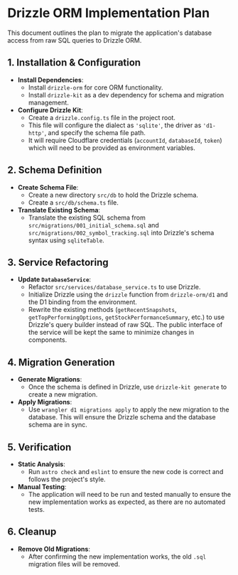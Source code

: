 # Drizzle ORM Implementation Plan

This document outlines the plan to migrate the application's database access from raw SQL queries to Drizzle ORM.

## 1. Installation & Configuration

*   **Install Dependencies**:
    *   Install `drizzle-orm` for core ORM functionality.
    *   Install `drizzle-kit` as a dev dependency for schema and migration management.
*   **Configure Drizzle Kit**:
    *   Create a `drizzle.config.ts` file in the project root.
    *   This file will configure the dialect as `'sqlite'`, the driver as `'d1-http'`, and specify the schema file path.
    *   It will require Cloudflare credentials (`accountId`, `databaseId`, `token`) which will need to be provided as environment variables.

## 2. Schema Definition

*   **Create Schema File**:
    *   Create a new directory `src/db` to hold the Drizzle schema.
    *   Create a `src/db/schema.ts` file.
*   **Translate Existing Schema**:
    *   Translate the existing SQL schema from `src/migrations/001_initial_schema.sql` and `src/migrations/002_symbol_tracking.sql` into Drizzle's schema syntax using `sqliteTable`.

## 3. Service Refactoring

*   **Update `DatabaseService`**:
    *   Refactor `src/services/database_service.ts` to use Drizzle.
    *   Initialize Drizzle using the `drizzle` function from `drizzle-orm/d1` and the D1 binding from the environment.
    *   Rewrite the existing methods (`getRecentSnapshots`, `getTopPerformingOptions`, `getStockPerformanceSummary`, etc.) to use Drizzle's query builder instead of raw SQL. The public interface of the service will be kept the same to minimize changes in components.

## 4. Migration Generation

*   **Generate Migrations**:
    *   Once the schema is defined in Drizzle, use `drizzle-kit generate` to create a new migration.
*   **Apply Migrations**:
    *   Use `wrangler d1 migrations apply` to apply the new migration to the database. This will ensure the Drizzle schema and the database schema are in sync.

## 5. Verification

*   **Static Analysis**:
    *   Run `astro check` and `eslint` to ensure the new code is correct and follows the project's style.
*   **Manual Testing**:
    *   The application will need to be run and tested manually to ensure the new implementation works as expected, as there are no automated tests.

## 6. Cleanup

*   **Remove Old Migrations**:
    *   After confirming the new implementation works, the old `.sql` migration files will be removed.
